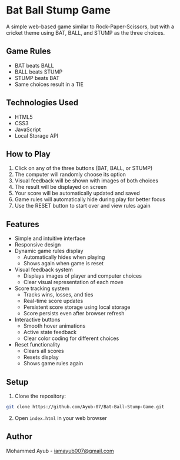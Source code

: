 # Bat Ball Stump Game

A simple web-based game similar to Rock-Paper-Scissors, but with a cricket theme using BAT, BALL, and STUMP as the three choices.

## Game Rules
- BAT beats BALL
- BALL beats STUMP
- STUMP beats BAT
- Same choices result in a TIE

## Technologies Used
- HTML5
- CSS3
- JavaScript
- Local Storage API

## How to Play
1. Click on any of the three buttons (BAT, BALL, or STUMP)
2. The computer will randomly choose its option
3. Visual feedback will be shown with images of both choices
4. The result will be displayed on screen
5. Your score will be automatically updated and saved
6. Game rules will automatically hide during play for better focus
7. Use the RESET button to start over and view rules again

## Features
- Simple and intuitive interface
- Responsive design
- Dynamic game rules display
  - Automatically hides when playing
  - Shows again when game is reset
- Visual feedback system
  - Displays images of player and computer choices
  - Clear visual representation of each move
- Score tracking system
  - Tracks wins, losses, and ties
  - Real-time score updates
  - Persistent score storage using local storage
  - Score persists even after browser refresh
- Interactive buttons
  - Smooth hover animations
  - Active state feedback
  - Clear color coding for different choices
- Reset functionality
  - Clears all scores
  - Resets display
  - Shows game rules again

## Setup
1. Clone the repository:
```bash
git clone https://github.com/Ayub-07/Bat-Ball-Stump-Game.git
```

2. Open `index.html` in your web browser

## Author
Mohammed Ayub - iamayub007@gmail.com